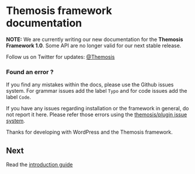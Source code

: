 Themosis framework documentation
================================

**NOTE:** We are currently writing our new documentation for the **Themosis Framework 1.0**. Some API are no longer valid for our next stable release.

Follow us on Twitter for updates: [@Themosis](https://twitter.com/Themosis)

### Found an error ?

If you find any mistakes within the docs, please use the Github issues system. For grammar issues add the label `Typo` and for code issues add the label `Code`.

If you have any issues regarding installation or the framework in general, do not report it here. Please refer those errors using the [themosis/plugin issue system](https://github.com/themosis/plugin/issues?state=open).

Thanks for developing with WordPress and the Themosis framework.

Next
----
Read the [introduction guide](https://github.com/themosis/documentation/blob/master/introduction.md)
